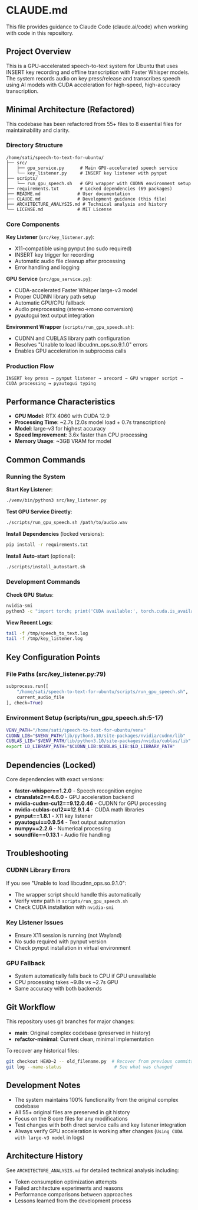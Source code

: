 # CLAUDE.md

This file provides guidance to Claude Code (claude.ai/code) when working with code in this repository.

## Project Overview

This is a GPU-accelerated speech-to-text system for Ubuntu that uses INSERT key recording and offline transcription with Faster Whisper models. The system records audio on key press/release and transcribes speech using AI models with CUDA acceleration for high-speed, high-accuracy transcription.

## Minimal Architecture (Refactored)

This codebase has been refactored from 55+ files to 8 essential files for maintainability and clarity.

### Directory Structure

```
/home/sati/speech-to-text-for-ubuntu/
├── src/
│   ├── gpu_service.py      # Main GPU-accelerated speech service
│   └── key_listener.py     # INSERT key listener with pynput
├── scripts/
│   └── run_gpu_speech.sh   # GPU wrapper with CUDNN environment setup
├── requirements.txt        # Locked dependencies (69 packages)
├── README.md              # User documentation  
├── CLAUDE.md              # Development guidance (this file)
├── ARCHITECTURE_ANALYSIS.md # Technical analysis and history
└── LICENSE.md             # MIT License
```

### Core Components

**Key Listener** (`src/key_listener.py`):
- X11-compatible using pynput (no sudo required)
- INSERT key trigger for recording
- Automatic audio file cleanup after processing
- Error handling and logging

**GPU Service** (`src/gpu_service.py`):
- CUDA-accelerated Faster Whisper large-v3 model
- Proper CUDNN library path setup
- Automatic GPU/CPU fallback
- Audio preprocessing (stereo→mono conversion)
- pyautogui text output integration

**Environment Wrapper** (`scripts/run_gpu_speech.sh`):
- CUDNN and CUBLAS library path configuration
- Resolves "Unable to load libcudnn_ops.so.9.1.0" errors
- Enables GPU acceleration in subprocess calls

### Production Flow
```
INSERT key press → pynput listener → arecord → GPU wrapper script → CUDA processing → pyautogui typing
```

## Performance Characteristics

- **GPU Model**: RTX 4060 with CUDA 12.9
- **Processing Time**: ~2.7s (2.0s model load + 0.7s transcription)
- **Model**: large-v3 for highest accuracy
- **Speed Improvement**: 3.6x faster than CPU processing
- **Memory Usage**: ~3GB VRAM for model

## Common Commands

### Running the System

**Start Key Listener**:
```bash
./venv/bin/python3 src/key_listener.py
```

**Test GPU Service Directly**:
```bash
./scripts/run_gpu_speech.sh /path/to/audio.wav
```

**Install Dependencies** (locked versions):
```bash
pip install -r requirements.txt
```

**Install Auto-start** (optional):
```bash
./scripts/install_autostart.sh
```

### Development Commands

**Check GPU Status**:
```bash
nvidia-smi
python3 -c "import torch; print('CUDA available:', torch.cuda.is_available())"
```

**View Recent Logs**:
```bash
tail -f /tmp/speech_to_text.log
tail -f /tmp/key_listener.log
```

## Key Configuration Points

### File Paths (src/key_listener.py:79)
```python
subprocess.run([
    "/home/sati/speech-to-text-for-ubuntu/scripts/run_gpu_speech.sh",
    current_audio_file
], check=True)
```

### Environment Setup (scripts/run_gpu_speech.sh:5-17)
```bash
VENV_PATH="/home/sati/speech-to-text-for-ubuntu/venv"
CUDNN_LIB="$VENV_PATH/lib/python3.10/site-packages/nvidia/cudnn/lib"
CUBLAS_LIB="$VENV_PATH/lib/python3.10/site-packages/nvidia/cublas/lib"
export LD_LIBRARY_PATH="$CUDNN_LIB:$CUBLAS_LIB:$LD_LIBRARY_PATH"
```

## Dependencies (Locked)

Core dependencies with exact versions:
- **faster-whisper==1.2.0** - Speech recognition engine
- **ctranslate2==4.6.0** - GPU acceleration backend  
- **nvidia-cudnn-cu12==9.12.0.46** - CUDNN for GPU processing
- **nvidia-cublas-cu12==12.9.1.4** - CUDA math libraries
- **pynput==1.8.1** - X11 key listener
- **pyautogui==0.9.54** - Text output automation
- **numpy==2.2.6** - Numerical processing
- **soundfile==0.13.1** - Audio file handling

## Troubleshooting

### CUDNN Library Errors
If you see "Unable to load libcudnn_ops.so.9.1.0":
- The wrapper script should handle this automatically
- Verify venv path in `scripts/run_gpu_speech.sh`
- Check CUDA installation with `nvidia-smi`

### Key Listener Issues
- Ensure X11 session is running (not Wayland)
- No sudo required with pynput version
- Check pynput installation in virtual environment

### GPU Fallback
- System automatically falls back to CPU if GPU unavailable
- CPU processing takes ~9.8s vs ~2.7s GPU
- Same accuracy with both backends

## Git Workflow

This repository uses git branches for major changes:
- **main**: Original complex codebase (preserved in history)
- **refactor-minimal**: Current clean, minimal implementation

To recover any historical files:
```bash
git checkout HEAD~2 -- old_filename.py  # Recover from previous commits
git log --name-status                    # See what was changed
```

## Development Notes

- The system maintains 100% functionality from the original complex codebase
- All 55+ original files are preserved in git history
- Focus on the 8 core files for any modifications
- Test changes with both direct service calls and key listener integration
- Always verify GPU acceleration is working after changes (`Using CUDA with large-v3 model` in logs)

## Architecture History

See `ARCHITECTURE_ANALYSIS.md` for detailed technical analysis including:
- Token consumption optimization attempts  
- Failed architecture experiments and reasons
- Performance comparisons between approaches
- Lessons learned from the development process